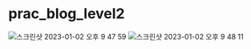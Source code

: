 # prac_blog_level2
![스크린샷 2023-01-02 오후 9 47 59](https://user-images.githubusercontent.com/22368351/210233400-f1e456df-3b15-4f93-bd2a-8599c42d70c6.png)
![스크린샷 2023-01-02 오후 9 48 11](https://user-images.githubusercontent.com/22368351/210233430-7d8dee06-60b8-4400-847c-c3c928001a59.png)
